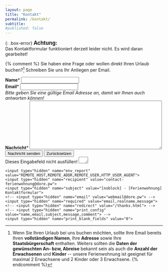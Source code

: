 ```yaml
---
layout: page
title: "Kontakt"
permalink: /kontakt/
subtitle:
#published: false
---
```


{: .box-error}
<span style="font-size: 120%">**Achtung:**</span><br>Das Kontaktformular funktioniert derzeit leider nicht. Es wird daran gearbeitet!

{% comment %}
Sie haben eine Frage oder wollen direkt Ihren Urlaub buchen?[^1] Schreiben Sie uns Ihr Anliegen per Email.


<form id="contact" name="contact" accept-charset="UTF-8" autocomplete="off" enctype="multipart/form-data" method="post" novalidate action="https://dominicreich.com/cgi-bin/contact.pl">
  <div class="form-group">
    <label id="lbl_name" for="realname"><strong>Name</strong><span id="req_2" class="req">*</span></label>
    <input id="realname" name="realname" type="text" maxlength="255">
  </div>
  <div class="form-group">
    <label id="lbl_email" for="email"><strong>Email</strong><span id="req_3" class="req">*</span><!--  <small>(wird nicht veröffentlicht)</small> --></label>
    <input id="email" name="email" type="email" spellcheck="false" maxlength="255" required>
  </div>
  <div class="form-group">
    <label id="lbl_info" class="box-note"><em>Bitte geben Sie eine gültige Email Adresse an, damit wir Ihnen auch antworten können!</em></label>
  </div>
  <div class="form-group">
    <label id="lbl_message" for="message"><strong>Nachricht</strong><span id="req_1" class="req">*</span></label>
    <textarea id="message" name="message" spellcheck="true" rows="10" cols="50" required></textarea>
  </div>
<!--   <div class="form-group">
    <label id="lbl_subject" for="subject"><strong>Betreff</strong></label>
    <input id="subject" name="subject" spellcheck="true" maxlength="255">
  </div> -->
  <div class="form-group">
    <button id="saveForm" name="saveForm" class="btn" type="submit">Nachricht senden</button>
    <button id="resetForm" name="resetForm" class="btn" type="reset">Zurücksetzen</button>
  </div>
  <div class="form-group hidden">
    <label for="comment">Dieses Eingabefeld nicht ausfüllen!</label>
    <textarea name="comment" id="comment" rows="1" cols="1"></textarea>
    <!-- <input type="hidden" id="idstamp" name="idstamp" value="DXSyHZyBYpNZI+88LvVOKO8dSfd/5lyIeCQAXFVxeJY="> -->

    <input type="hidden" name="env_report" value="REMOTE_HOST,REMOTE_ADDR,REMOTE_USER,HTTP_USER_AGENT">
    <input type="hidden" name="recipient" value="contact-ferienwohnung@dore.pw">
    <input type="hidden" name="subject" value="[noblock] - [Ferienwohnung] Kontaktformular">
    <!-- <input type="hidden" name="email" value="webmail@dore.pw"> -->
    <input type="hidden" name="required" value="email,realname,message">
    <!-- <input type="hidden" name="redirect" value="/thanks.html"> -->
    <!-- <input type="hidden" name="print_config" value="name,email,subject,message,comment"> -->
    <input type="hidden" name="print_blank_fields" value="0">
  </div>
</form>

[^1]: Wenn Sie Ihren Urlaub bei uns buchen möchten, sollte Ihre Email bereits Ihren **vollständigen Namen**, Ihre **Adresse** sowie Ihre **Staatsbürgerschaft** enthalten. Weiters sollten die **Daten der gewünschten An- bzw, Abreise** bekannt sein als auch die **Anzahl der Erwachsenen** und **Kinder** -- unsere Ferienwohnung ist geeignet für maximal 2 Erwachsene und 2 Kinder oder 3 Erwachsene.
{% endcomment %}
